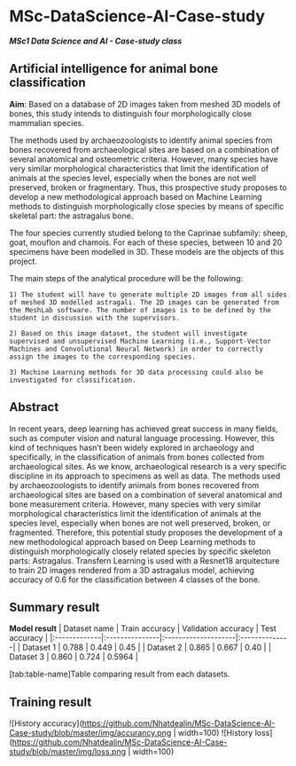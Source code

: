 # MSc-DataScience-AI-Case-study

***MSc1 Data Science and AI - Case-study class***


## Artificial intelligence for animal bone classification


**Aim**: Based on a database of 2D images taken from meshed 3D models of bones, this study intends
to distinguish four morphologically close mammalian species.


The methods used by archaeozoologists to identify animal species from bones recovered from archaeological sites are based on a combination of several anatomical and osteometric criteria. However, many species have very similar morphological characteristics that limit the identification of animals at the species level, especially when the bones are not well preserved, broken or fragmentary. Thus, this prospective study proposes to develop a new methodological approach based on Machine Learning methods to distinguish morphologically close species by means of specific skeletal part: the astragalus bone.

The four species currently studied belong to the Caprinae subfamily: sheep, goat, mouflon and chamois. For each of these species, between 10 and 20 specimens have been modelled in 3D. These models are the objects of this project.

The main steps of the analytical procedure will be the following:

    1) The student will have to generate multiple 2D images from all sides of meshed 3D modelled astragali. The 2D images can be generated from the MeshLab software. The number of images is to be defined by the student in discussion with the supervisors.

    2) Based on this image dataset, the student will investigate supervised and unsupervised Machine Learning (i.e., Support-Vector Machines and Convolutional Neural Network) in order to correctly assign the images to the corresponding species.

    3) Machine Learning methods for 3D data processing could also be investigated for classification.


## Abstract
In recent years, deep learning has achieved great success in many fields, such as computer vision and natural language processing. However, this kind of techniques hasn’t been widely explored in archaeology and specifically, in the classification of animals from bones collected from archaeological sites. As we know, archaeological research is a very specific discipline in its approach to specimens as well as data. The methods used by archaeozoologists to identify animals from bones recovered from archaeological sites are based on a combination of several anatomical and bone measurement criteria. However, many species with very similar morphological characteristics limit the identification of animals at the species level, especially when bones are not well preserved, broken, or fragmented. Therefore, this potential study proposes the development of a new methodological approach based on Deep Learning methods to distinguish morphologically closely related species by specific skeleton parts: Astragalus. Transfern Learning is used with a Resnet18 arquitecture to train 2D images rendered from a 3D astragalus model, achieving accuracy of 0.6 for the classification between 4 classes of the bone.


## Summary result

<div id="tab:table-name">

**Model result**
| Dataset name | Train accuracy | Validation accuracy | Test accuracy |
|:-------------|:---------------|:--------------------|:--------------|
| Dataset 1    | 0.788          | 0.449               | 0.45          |
| Dataset 2    | 0.865          | 0.667               | 0.40          |
| Dataset 3    | 0.860          | 0.724               | 0.5964        |

<span id="tab:table-name"
label="tab:table-name">\[tab:table-name\]</span>Table comparing result
from each datasets.

</div>


## Training result
![History accuracy](https://github.com/Nhatdealin/MSc-DataScience-AI-Case-study/blob/master/img/accurancy.png | width=100)
![History loss](https://github.com/Nhatdealin/MSc-DataScience-AI-Case-study/blob/master/img/loss.png | width=100)
